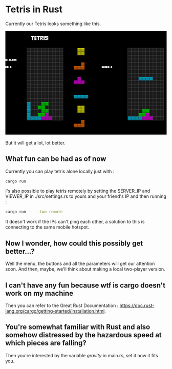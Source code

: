 # Tetris in Rust

Currently our Tetris looks something like this. 

![](tetris.png)

But it will get a lot, lot better.

## What fun can be had as of now

Currently you can play tetris alone locally just with :
```bash
cargo run
```

I's also possible to play tetris remotely by setting the SERVER_IP and VIEWER_IP in ./src/settings.rs to yours and your friend's IP and then running :
```bash
cargo run -- --two-remote
```

It doesn't work if the IPs can't ping each other, a solution to this is connecting to the same mobile hotspot.

## Now I wonder, how could this possibly get better...?

Well the menu, the buttons and all the parameters will get our attention soon. And then, maybe, we'll think about making a local two-player version.

## I can't have any fun because wtf is cargo doesn't work on my machine

Then you can refer to the Great Rust Documentation : https://doc.rust-lang.org/cargo/getting-started/installation.html.


## You're somewhat familiar with Rust and also somehow distressed by the hazardous speed at which pieces are falling?

Then you're interested by the variable *gravity* in main.rs, set it how it fits you.